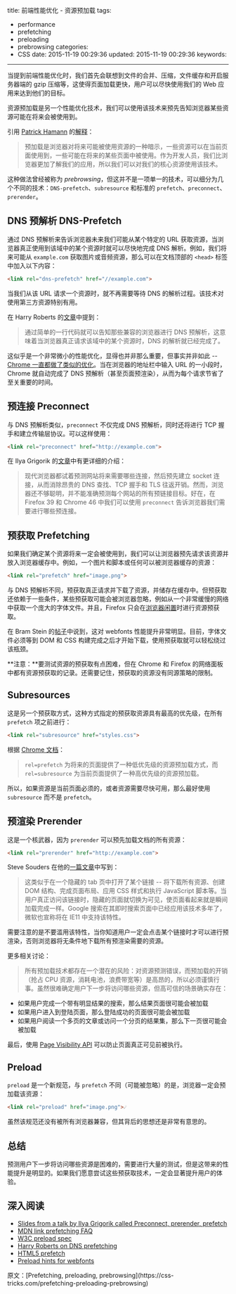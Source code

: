 title: 前端性能优化 - 资源预加载
tags:
  - performance
  - prefetching
  - preloading
  - prebrowsing
categories:
  - CSS
date: 2015-11-19 00:29:36
updated: 2015-11-19 00:29:36
keywords:
---

当提到前端性能优化时，我们首先会联想到文件的合并、压缩，文件缓存和开启服务器端的 gzip 压缩等，这使得页面加载更快，用户可以尽快使用我们的 Web 应用来达到他们的目标。

资源预加载是另一个性能优化技术，我们可以使用该技术来预先告知浏览器某些资源可能在将来会被使用到。

引用 [Patrick Hamann](https://twitter.com/patrickhamann) 的[解释](http://patrickhamann.com/workshops/performance/tasks/2_Critical_Path/2_3.html)：

> 预加载是浏览器对将来可能被使用资源的一种暗示，一些资源可以在当前页面使用到，一些可能在将来的某些页面中被使用。作为开发人员，我们比浏览器更加了解我们的应用，所以我们可以对我们的核心资源使用该技术。

这种做法曾经被称为 *prebrowsing*，但这并不是一项单一的技术，可以细分为几个不同的技术：`DNS-prefetch`、`subresource` 和标准的 `prefetch`、`preconnect`、`prerender`。

<!--more-->

## DNS 预解析 DNS-Prefetch

通过 DNS 预解析来告诉浏览器未来我们可能从某个特定的 URL 获取资源，当浏览器真正使用到该域中的某个资源时就可以尽快地完成 DNS 解析。例如，我们将来可能从 `example.com` 获取图片或音频资源，那么可以在文档顶部的 `<head>` 标签中加入以下内容：

```html
<link rel="dns-prefetch" href="//example.com">
```

当我们从该 URL 请求一个资源时，就不再需要等待 DNS 的解析过程。该技术对使用第三方资源特别有用。

在 Harry Roberts 的[文章](http://csswizardry.com/2013/01/front-end-performance-for-web-designers-and-front-end-developers/#section:dns-prefetching)中提到：

> 通过简单的一行代码就可以告知那些兼容的浏览器进行 DNS 预解析，这意味着当浏览器真正请求该域中的某个资源时，DNS 的解析就已经完成了。

这似乎是一个非常微小的性能优化，显得也并非那么重要，但事实并非如此 -- [Chrome 一直都做了类似的优化](https://docs.google.com/presentation/d/18zlAdKAxnc51y_kj-6sWLmnjl6TLnaru_WH0LJTjP-o/present?slide=id.g120f70e9a_041)。当在浏览器的地址栏中输入 URL 的一小段时，Chrome 就自动完成了 DNS 预解析（甚至页面预渲染），从而为每个请求节省了至关重要的时间。


## 预连接 Preconnect

与 DNS 预解析类似，`preconnect` 不仅完成 DNS 预解析，同时还将进行 TCP 握手和建立传输层协议。可以这样使用：

```html
<link rel="preconnect" href="http://example.com">
```

在 Ilya Grigorik 的[文章](https://www.igvita.com/2015/08/17/eliminating-roundtrips-with-preconnect/)中有更详细的介绍：

> 现代浏览器都试着预测网站将来需要哪些连接，然后预先建立 socket 连接，从而消除昂贵的 DNS 查找、TCP 握手和 TLS 往返开销。然而，浏览器还不够聪明，并不能准确预测每个网站的所有预链接目标。好在，在 Firefox 39 和 Chrome 46 中我们可以使用 `preconnect` 告诉浏览器我们需要进行哪些预连接。

## 预获取 Prefetching

如果我们确定某个资源将来一定会被使用到，我们可以让浏览器预先请求该资源并放入浏览器缓存中。例如，一个图片和脚本或任何可以被浏览器缓存的资源：

```html
<link rel="prefetch" href="image.png">
```

与 DNS 预解析不同，预获取真正请求并下载了资源，并储存在缓存中。但预获取还依赖于一些条件，某些预获取可能会被浏览器忽略，例如从一个非常缓慢的网络中获取一个庞大的字体文件。并且，Firefox 只会在[浏览器闲置](https://developer.mozilla.org/en-US/docs/Web/HTTP/Link_prefetching_FAQ)时进行资源预获取。

在 Bram Stein 的[帖子](http://www.bramstein.com/writing/preload-hints-for-web-fonts.html)中说到，这对 webfonts 性能提升非常明显。目前，字体文件必须等到 DOM 和 CSS 构建完成之后才开始下载，使用预获取就可以轻松绕过该瓶颈。

**注意：**要测试资源的预获取有点困难，但在 Chrome 和 Firefox 的网络面板中都有资源预获取的记录。还需要记住，预获取的资源没有同源策略的限制。

## Subresources

这是另一个预获取方式，这种方式指定的预获取资源具有最高的优先级，在所有 `prefetch` 项之前进行：

```html
<link rel="subresource" href="styles.css">
```

根据 [Chrome 文档](https://www.chromium.org/spdy/link-headers-and-server-hint/link-rel-subresource)：

> `rel=prefetch` 为将来的页面提供了一种低优先级的资源预加载方式，而 `rel=subresource` 为当前页面提供了一种高优先级的资源预加载。

所以，如果资源是当前页面必须的，或者资源需要尽快可用，那么最好使用 `subresource` 而不是 `prefetch`。


## 预渲染 Prerender

这是一个核武器，因为 `prerender` 可以预先加载文档的所有资源：

```html
<link rel="prerender" href="http://example.com">
```
Steve Souders 在他的[一篇文章](http://www.stevesouders.com/blog/2013/11/07/prebrowsing/)中写到：

> 这类似于在一个隐藏的 tab 页中打开了某个链接 -- 将下载所有资源、创建 DOM 结构、完成页面布局、应用 CSS 样式和执行 JavaScript 脚本等。当用户真正访问该链接时，隐藏的页面就切换为可见，使页面看起来就是瞬间加载完成一样。Google 搜索在其即时搜索页面中已经应用该技术多年了，微软也宣称将在 IE11 中支持该特性。

需要注意的是不要滥用该特性，当你知道用户一定会点击某个链接时才可以进行预渲染，否则浏览器将无条件地下载所有预渲染需要的资源。

更多相关讨论：

> 所有预加载技术都存在一个潜在的风险：对资源预测错误，而预加载的开销（抢占 CPU 资源，消耗电池，浪费带宽等）是高昂的，所以必须谨慎行事。虽然很难确定用户下一步将访问哪些资源，但高可信的场景确实存在：
- 如果用户完成一个带有明显结果的搜索，那么结果页面很可能会被加载
- 如果用户进入到登陆页面，那么登陆成功的页面很可能会被加载
- 如果用户阅读一个多页的文章或访问一个分页的结果集，那么下一页很可能会被加载

最后，使用 [Page Visibility API](http://www.w3.org/TR/page-visibility/) 可以防止页面真正可见前被执行。


## Preload

`preload` 是一个新规范，与 `prefetch` 不同（可能被忽略）的是，浏览器一定会预加载该资源：

```html
<link rel="preload" href="image.png">☄
```

虽然该规范还没有被所有浏览器兼容，但其背后的思想还是非常有意思的。

## 总结

预测用户下一步将访问哪些资源是困难的，需要进行大量的测试，但是这带来的性能提升是明显的。如果我们愿意尝试这些预获取技术，一定会显著提升用户的体验。

## 深入阅读

- [Slides from a talk by Ilya Grigorik called Preconnect, prerender, prefetch](https://docs.google.com/presentation/d/18zlAdKAxnc51y_kj-6sWLmnjl6TLnaru_WH0LJTjP-o/present?slide=id.p19)
- [MDN link prefetching FAQ](https://developer.mozilla.org/en-US/docs/Web/HTTP/Link_prefetching_FAQ)
- [W3C preload spec](https://w3c.github.io/preload/)
- [Harry Roberts on DNS prefetching](http://csswizardry.com/2013/01/front-end-performance-for-web-designers-and-front-end-developers/#section:dns-prefetching)
- [HTML5 prefetch](https://medium.com/@luisvieira_gmr/html5-prefetch-1e54f6dda15d)
- [Preload hints for webfonts](http://www.bramstein.com/writing/preload-hints-for-web-fonts.html)

<p class="j-quote">原文：[Prefetching, preloading, prebrowsing](https://css-tricks.com/prefetching-preloading-prebrowsing)</p>